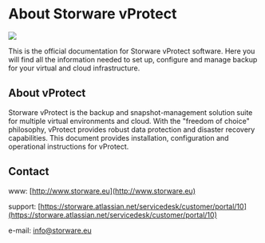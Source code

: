 # About Storware vProtect

![](.gitbook/assets/vprotect_introduction.png)

This is the official documentation for Storware vProtect software. Here you will find all the information needed to set up, configure and manage backup for your virtual and cloud infrastructure.

## About vProtect

Storware vProtect is the backup and snapshot-management solution suite for multiple virtual environments and cloud. With the "freedom of choice" philosophy, vProtect provides robust data protection and disaster recovery capabilities. This document provides installation, configuration and operational instructions for vProtect.

## Contact

www: [http://www.storware.eu](http://www.storware.eu)

support: [https://storware.atlassian.net/servicedesk/customer/portal/10](https://storware.atlassian.net/servicedesk/customer/portal/10)

e-mail: [info@storware.eu](mailto:info@storware.eu)

